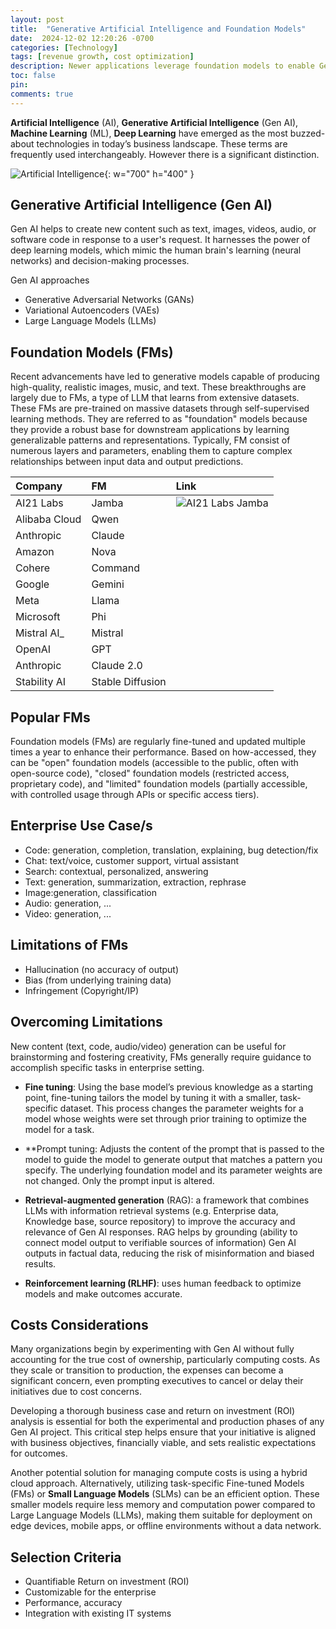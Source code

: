 ```yaml
---
layout: post
title:  "Generative Artificial Intelligence and Foundation Models"
date:  2024-12-02 12:20:26 -0700
categories: [Technology]
tags: [revenue growth, cost optimization]
description: Newer applications leverage foundation models to enable Gen AI capabilities into core workflows, driving automation, and increasing productivity
toc: false
pin: 
comments: true
---
```


**Artificial Intelligence** (AI), **Generative Artificial Intelligence** (Gen AI), **Machine Learning** (ML), **Deep Learning** have emerged as the most buzzed-about technologies in today’s business landscape. These terms are frequently used interchangeably. However there is a significant distinction.

![Artificial Intelligence](https://ketanhm.github.io/images/ai.jpg){: w="700" h="400" }

## Generative Artificial Intelligence (Gen AI)
Gen AI helps to create new content such as text, images, videos, audio, or software code in response to a user's request. It harnesses the power of deep learning models, which mimic the human brain's learning (neural networks) and decision-making processes. 

Gen AI approaches
- Generative Adversarial Networks (GANs)
- Variational Autoencoders (VAEs)
- Large Language Models (LLMs)

## Foundation Models (FMs)
Recent advancements have led to generative models capable of producing high-quality, realistic images, music, and text. These breakthroughs are largely due to FMs, a type of LLM that learns from extensive datasets. These FMs are pre-trained on massive datasets through self-supervised learning methods. They are referred to as "foundation" models because they provide a robust base for downstream applications by learning generalizable patterns and representations. Typically, FM consist of numerous layers and parameters, enabling them to capture complex relationships between input data and output predictions.

| Company | FM | Link |
|:--------|:--------|:--------|
| AI21 Labs | Jamba | ![AI21 Labs Jamba](https://ai21.com/jamba) |
| Alibaba Cloud | Qwen | |
| Anthropic | Claude  | |
| Amazon | Nova | |
| Cohere | Command | |
| Google | Gemini | |
| Meta | Llama | |
| Microsoft | Phi | |
| Mistral AI_ | Mistral | |
| OpenAI | GPT | |
| Anthropic | Claude 2.0 | |
| Stability AI | Stable Diffusion | |

## Popular FMs
Foundation models (FMs) are regularly fine-tuned and updated multiple times a year to enhance their performance. Based on how-accessed, they can be "open" foundation models (accessible to the public, often with open-source code), "closed" foundation models (restricted access, proprietary code), and "limited" foundation models (partially accessible, with controlled usage through APIs or specific access tiers).


## Enterprise Use Case/s
- Code: generation, completion, translation, explaining, bug detection/fix
- Chat: text/voice, customer support, virtual assistant
- Search: contextual, personalized, answering
- Text: generation, summarization, extraction, rephrase
- Image:generation, classification
- Audio: generation, ...
- Video: generation, ...

## Limitations of FMs
- Hallucination (no accuracy of output)
- Bias (from underlying training data)
- Infringement (Copyright/IP)

## Overcoming Limitations
New content (text, code, audio/video) generation can be useful for brainstorming and fostering creativity, FMs generally require guidance to accomplish specific tasks in enterprise setting. 

- **Fine tuning**: Using the base model’s previous knowledge as a starting point, fine-tuning tailors the model by tuning it with a smaller, task-specific dataset. This process changes the parameter weights for a model whose weights were set through prior training to optimize the model for a task.

- **Prompt tuning: Adjusts the content of the prompt that is passed to the model to guide the model to generate output that matches a pattern you specify. The underlying foundation model and its parameter weights are not changed. Only the prompt input is altered.

- **Retrieval-augmented generation** (RAG): a framework that combines LLMs with information retrieval systems (e.g. Enterprise data, Knowledge base, source repository) to improve the accuracy and relevance of Gen AI responses. RAG helps by grounding (ability to connect model output to verifiable sources of information) Gen AI outputs in factual data, reducing the risk of misinformation and biased results.

- **Reinforcement learning (RLHF)**: uses human feedback to optimize models and make outcomes accurate.

## Costs Considerations
Many organizations begin by experimenting with Gen AI without fully accounting for the true cost of ownership, particularly computing costs. As they scale or transition to production, the expenses can become a significant concern, even prompting executives to cancel or delay their initiatives due to cost concerns.

Developing a thorough business case and return on investment (ROI) analysis is essential for both the experimental and production phases of any Gen AI project. This critical step helps ensure that your initiative is aligned with business objectives, financially viable, and sets realistic expectations for outcomes.

Another potential solution for managing compute costs is using a hybrid cloud approach. Alternatively, utilizing task-specific Fine-tuned Models (FMs) or **Small Language Models** (SLMs) can be an efficient option. These smaller models require less memory and computation power compared to Large Language Models (LLMs), making them suitable for deployment on edge devices, mobile apps, or offline environments without a data network.

## Selection Criteria
- Quantifiable Return on investment (ROI)
- Customizable for the enterprise
- Performance, accuracy
- Integration with existing IT systems